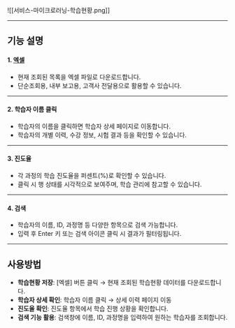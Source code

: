 
![[서비스-마이크로러닝-학습현황.png]]

***

## 기능 설명

#### 1. [엑셀](엑셀.md)
- 현재 조회된 목록을 엑셀 파일로 다운로드합니다.  
- 단순조회용, 내부 보고용, 고객사 전달용으로 활용할 수 있습니다.  

***

#### 2. 학습자 이름 클릭
- 학습자의 이름을 클릭하면 학습자 상세 페이지로 이동합니다.  
- 학습자의 개별 이력, 수강 정보, 시험 결과 등을 확인할 수 있습니다.  

***

#### 3. 진도율
- 각 과정의 학습 진도율을 퍼센트(%)로 확인할 수 있습니다.  
- 클릭 시 행 상태를 시각적으로 보여주며, 학습 관리에 참고할 수 있습니다.  

***

#### 4. 검색
- 학습자의 이름, ID, 과정명 등 다양한 항목으로 검색 가능합니다.  
- 입력 후 Enter 키 또는 검색 아이콘 클릭 시 결과가 필터링됩니다.  

***

## 사용방법

- **학습현황 저장**: [엑셀] 버튼 클릭 → 현재 조회된 학습현황 데이터를 다운로드합니다. 
- **학습자 상세 확인**: 학습자 이름 클릭 → 상세 이력 페이지 이동  
- **진도율 확인**: 진도율 항목에서 학습 진행 상황을 확인합니다.  
- **검색 기능 활용**: 검색창에 이름, ID, 과정명을 입력하여 원하는 학습자를 조회합니다.  
